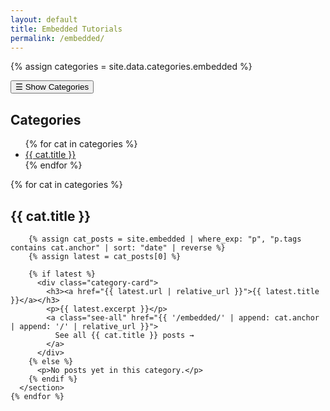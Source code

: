 ```yaml
---
layout: default
title: Embedded Tutorials
permalink: /embedded/
---
```


{% assign categories = site.data.categories.embedded %}

<button id="toggleSidebar" class="sidebar-toggle">☰ Show Categories</button>

<div class="tutorial-layout">
  <aside class="tutorial-sidebar" id="sidebar">
    <h2>Categories</h2>
    <ul>
      {% for cat in categories %}
        <li>
          <a href="{{ '/embedded/' | append: cat.anchor | append: '/' | relative_url }}">
            {{ cat.title }}
          </a>
        </li>
      {% endfor %}
    </ul>
  </aside>

  <main class="tutorial-content">
    {% for cat in categories %}
      <section class="category-preview">
        <h2>{{ cat.title }}</h2>

        {% assign cat_posts = site.embedded | where_exp: "p", "p.tags contains cat.anchor" | sort: "date" | reverse %}
        {% assign latest = cat_posts[0] %}

        {% if latest %}
          <div class="category-card">
            <h3><a href="{{ latest.url | relative_url }}">{{ latest.title }}</a></h3>
            <p>{{ latest.excerpt }}</p>
            <a class="see-all" href="{{ '/embedded/' | append: cat.anchor | append: '/' | relative_url }}">
              See all {{ cat.title }} posts →
            </a>
          </div>
        {% else %}
          <p>No posts yet in this category.</p>
        {% endif %}
      </section>
    {% endfor %}
  </main>
</div>
